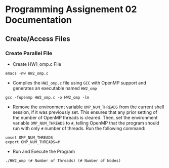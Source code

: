 **Programming Assignement 02 Documentation**
=================================

## Create/Access Files

### Create Parallel File

- Create HW1_omp.c File

```
emacs -nw HW2_omp.c
```

- Compiles the `HW2_omp.c` file using `GCC` with OpenMP support and generates an executable named `HW2_omp`

```
gcc -fopenmp HW2_omp.c -o HW2_omp -lm
```

- Remove the environment variable `OMP_NUM_THREADS` from the current shell session, if it was previously set. This ensures that any prior setting of the number of OpenMP threads is cleared. Then, set the environment variable `OMP_NUM_THREADS` to `#`, telling OpenMP that the program should run with only `#` number of threads. Run the following command:

```
unset OMP_NUM_THREADS
export OMP_NUM_THREADS=#
```

- Run and Execute the Program

```
./HW2_omp (# Number of Threads) (# Number of Nodes)
```
